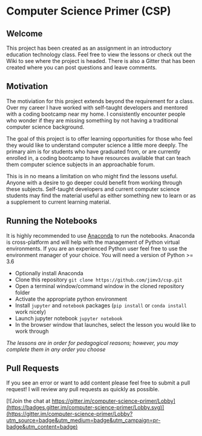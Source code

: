# Computer Science Primer (CSP)
## Welcome
This project has been created as an assignment in an introductory education technology class. Feel free to view the lessons or check out the Wiki to see where the project is headed. There is also a Gitter that has been created where you can post questions and leave comments.

## Motivation
The motiviation for this project extends beyond the requirement for a class. Over my career I have worked with self-taught developers and mentored with a coding bootcamp near my home. I consistently encounter people who wonder if they are missing something by not having a traditional computer science background.

The goal of this project is to offer learning opportunities for those who feel they would like to understand computer science a little more deeply. The primary aim is for students who have graduated from, or are currently enrolled in, a coding bootcamp to have resources available that can teach them computer science subjects in an approachable forum.

This is in no means a limitation on who might find the lessons useful. Anyone with a desire to go deeper could benefit from working through these subjects. Self-taught developers and current computer science students may find the material useful as either something new to learn or as a supplement to current learning material.

## Running the Notebooks
It is highly recommended to use [Anaconda](https://anaconda.com/download) to run the notebooks. Anaconda is cross-platform and will help with the management of Python virtual environments. If you are an experienced Python user feel free to use the environment manager of your choice. You will need a version of Python >= 3.6
- Optionally install Anaconda
- Clone this repository `git clone https://github.com/jimv3/csp.git`
- Open a terminal window/command window in the cloned repository folder
- Activate the appropriate python environment
- Install `jupyter` and `notebook` packages (`pip install` or `conda install` work nicely)
- Launch jupyter notebook `jupyter notebook`
- In the browser window that launches, select the lesson you would like to work through

_The lessons are in order for pedagogical reasons; however, you may complete them in any order you choose_

## Pull Requests
If you see an error or want to add content please feel free to submit a pull request! I will review any pull requests as quickly as possible.

[![Join the chat at https://gitter.im/computer-science-primer/Lobby](https://badges.gitter.im/computer-science-primer/Lobby.svg)](https://gitter.im/computer-science-primer/Lobby?utm_source=badge&utm_medium=badge&utm_campaign=pr-badge&utm_content=badge)
